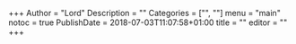 +++
Author = "Lord"
Description = ""
Categories = ["", ""]
menu = "main"
notoc = true
PublishDate = 2018-07-03T11:07:58+01:00
title = ""
editor = ""
+++
